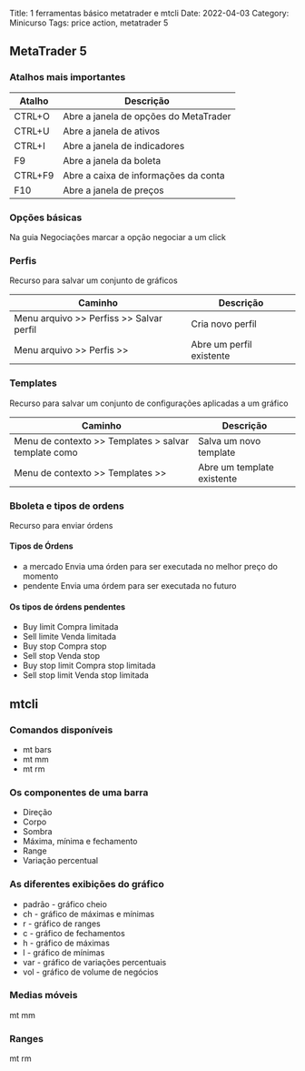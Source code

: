 Title: 1 ferramentas básico metatrader e mtcli
Date: 2022-04-03
Category: Minicurso
Tags: price action, metatrader 5

## MetaTrader 5

### Atalhos mais importantes
| Atalho | Descrição |
| ---- | --- |
| CTRL+O | Abre a janela de opções do MetaTrader |
| CTRL+U | Abre a janela de ativos |
| CTRL+I | Abre a janela de indicadores |
| F9 | Abre a janela da boleta |
| CTRL+F9 | Abre a caixa de informações da conta |
| F10 | Abre a janela de preços |


### Opções básicas

Na guia Negociações marcar a opção negociar a um click

### Perfis

Recurso para salvar um conjunto de gráficos
  
| Caminho | Descrição |
| --- | ---- |
| Menu arquivo >> Perfiss >> Salvar perfil |Cria novo perfil |
| Menu arquivo >> Perfis >> <nome do perfil> | Abre um perfil existente |


### Templates

Recurso para salvar um conjunto de configurações aplicadas a um gráfico

| Caminho | Descrição |
| --- | ---- |
| Menu de contexto >> Templates > salvar template como | Salva um novo template |
| Menu de contexto >> Templates >> <nome do template> | Abre um template existente |

### Bboleta e tipos de ordens

Recurso para enviar órdens
#### Tipos de Órdens

* a mercado	Envia uma órden para ser executada no melhor preço do momento
* pendente	Envia uma órdem para ser executada no futuro

#### Os tipos de órdens pendentes

* Buy limit	Compra limitada
* Sell limite	Venda limitada
* Buy stop	Compra stop
* Sell stop	Venda stop
* Buy stop limit	Compra stop limitada
* Sell stop limit	Venda stop limitada

## mtcli

### Comandos disponíveis

* mt bars
* mt mm
* mt rm

### Os componentes de uma barra

* Direção
* Corpo
* Sombra
* Máxima, mínima e fechamento
* Range
* Variação percentual

### As diferentes exibições do gráfico

* padrão - gráfico cheio
* ch - gráfico de máximas e mínimas
* r - gráfico de ranges
* c - gráfico de fechamentos
* h - gráfico de máximas
* l - gráfico de mínimas
* var - gráfico de variações percentuais
* vol - gráfico de volume de negócios

### Medias móveis

mt mm <ativo>

### Ranges

mt rm <ativo>
